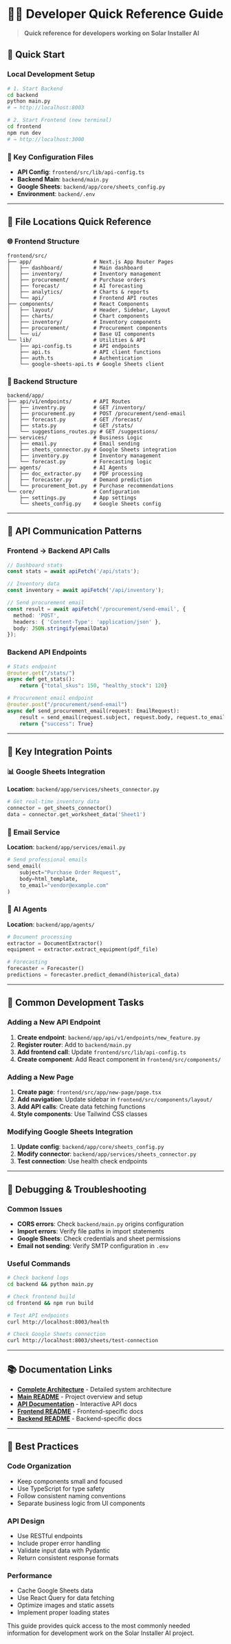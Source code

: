 # 👩‍💻 Developer Quick Reference Guide

> **Quick reference for developers working on Solar Installer AI**

## 🚀 Quick Start

### Local Development Setup
```bash
# 1. Start Backend
cd backend
python main.py
# → http://localhost:8003

# 2. Start Frontend (new terminal)
cd frontend
npm run dev
# → http://localhost:3000
```

### 🔧 Key Configuration Files
- **API Config**: `frontend/src/lib/api-config.ts`
- **Backend Main**: `backend/main.py`
- **Google Sheets**: `backend/app/core/sheets_config.py`
- **Environment**: `backend/.env`

---

## 📁 File Locations Quick Reference

### 🌐 Frontend Structure
```
frontend/src/
├── app/                    # Next.js App Router Pages
│   ├── dashboard/          # Main dashboard
│   ├── inventory/          # Inventory management
│   ├── procurement/        # Purchase orders
│   ├── forecast/           # AI forecasting
│   ├── analytics/          # Charts & reports
│   └── api/                # Frontend API routes
├── components/             # React Components
│   ├── layout/             # Header, Sidebar, Layout
│   ├── charts/             # Chart components
│   ├── inventory/          # Inventory components
│   ├── procurement/        # Procurement components
│   └── ui/                 # Base UI components
└── lib/                    # Utilities & API
    ├── api-config.ts       # API endpoints
    ├── api.ts              # API client functions
    ├── auth.ts             # Authentication
    └── google-sheets-api.ts # Google Sheets client
```

### 🔧 Backend Structure
```
backend/app/
├── api/v1/endpoints/       # API Routes
│   ├── inventry.py         # GET /inventory/
│   ├── procurement.py      # POST /procurement/send-email
│   ├── forecast.py         # GET /forecast/
│   ├── stats.py            # GET /stats/
│   └── suggestions_routes.py # GET /suggestions/
├── services/               # Business Logic
│   ├── email.py            # Email sending
│   ├── sheets_connector.py # Google Sheets integration
│   ├── inventory.py        # Inventory management
│   └── forecast.py         # Forecasting logic
├── agents/                 # AI Agents
│   ├── doc_extractor.py    # PDF processing
│   ├── forecaster.py       # Demand prediction
│   └── procurement_bot.py  # Purchase recommendations
└── core/                   # Configuration
    ├── settings.py         # App settings
    └── sheets_config.py    # Google Sheets config
```

---

## 🔄 API Communication Patterns

### Frontend → Backend API Calls
```typescript
// Dashboard stats
const stats = await apiFetch('/api/stats');

// Inventory data
const inventory = await apiFetch('/api/inventory');

// Send procurement email
const result = await apiFetch('/procurement/send-email', {
  method: 'POST',
  headers: { 'Content-Type': 'application/json' },
  body: JSON.stringify(emailData)
});
```

### Backend API Endpoints
```python
# Stats endpoint
@router.get("/stats/")
async def get_stats():
    return {"total_skus": 150, "healthy_stock": 120}

# Procurement email endpoint  
@router.post("/procurement/send-email")
async def send_procurement_email(request: EmailRequest):
    result = send_email(request.subject, request.body, request.to_email)
    return {"success": True}
```

---

## 🔗 Key Integration Points

### 📊 Google Sheets Integration
**Location**: `backend/app/services/sheets_connector.py`
```python
# Get real-time inventory data
connector = get_sheets_connector()
data = connector.get_worksheet_data('Sheet1')
```

### 📧 Email Service
**Location**: `backend/app/services/email.py`
```python
# Send professional emails
send_email(
    subject="Purchase Order Request",
    body=html_template,
    to_email="vendor@example.com"
)
```

### 🤖 AI Agents
**Location**: `backend/app/agents/`
```python
# Document processing
extractor = DocumentExtractor()
equipment = extractor.extract_equipment(pdf_file)

# Forecasting
forecaster = Forecaster()
predictions = forecaster.predict_demand(historical_data)
```

---

## 🔧 Common Development Tasks

### Adding a New API Endpoint
1. **Create endpoint**: `backend/app/api/v1/endpoints/new_feature.py`
2. **Register router**: Add to `backend/main.py`
3. **Add frontend call**: Update `frontend/src/lib/api-config.ts`
4. **Create component**: Add React component in `frontend/src/components/`

### Adding a New Page
1. **Create page**: `frontend/src/app/new-page/page.tsx`
2. **Add navigation**: Update sidebar in `frontend/src/components/layout/`
3. **Add API calls**: Create data fetching functions
4. **Style components**: Use Tailwind CSS classes

### Modifying Google Sheets Integration
1. **Update config**: `backend/app/core/sheets_config.py`
2. **Modify connector**: `backend/app/services/sheets_connector.py`
3. **Test connection**: Use health check endpoints

---

## 🐛 Debugging & Troubleshooting

### Common Issues
- **CORS errors**: Check `backend/main.py` origins configuration
- **Import errors**: Verify file paths in import statements
- **Google Sheets**: Check credentials and sheet permissions
- **Email not sending**: Verify SMTP configuration in `.env`

### Useful Commands
```bash
# Check backend logs
cd backend && python main.py

# Check frontend build
cd frontend && npm run build

# Test API endpoints
curl http://localhost:8003/health

# Check Google Sheets connection
curl http://localhost:8003/sheets/test-connection
```

---

## 📚 Documentation Links

- **[Complete Architecture](./ARCHITECTURE.md)** - Detailed system architecture
- **[Main README](./README.md)** - Project overview and setup
- **[API Documentation](http://localhost:8003/docs)** - Interactive API docs
- **[Frontend README](./frontend/README.md)** - Frontend-specific docs
- **[Backend README](./backend/README.md)** - Backend-specific docs

---

## 🎯 Best Practices

### Code Organization
- Keep components small and focused
- Use TypeScript for type safety
- Follow consistent naming conventions
- Separate business logic from UI components

### API Design
- Use RESTful endpoints
- Include proper error handling
- Validate input data with Pydantic
- Return consistent response formats

### Performance
- Cache Google Sheets data
- Use React Query for data fetching
- Optimize images and static assets
- Implement proper loading states

This guide provides quick access to the most commonly needed information for development work on the Solar Installer AI project.

